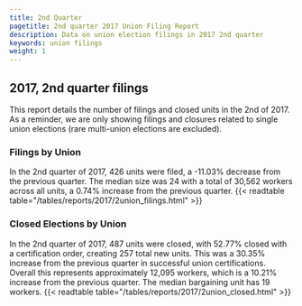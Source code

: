 ```yaml
---
title: 2nd Quarter 
pagetitle: 2nd quarter 2017 Union Filing Report
description: Data on union election filings in 2017 2nd quarter 
keywords: union filings
weight: 1
---
```


## 2017, 2nd quarter filings

This report details the number of filings and closed units in the 2nd of 2017. As a reminder, we are only showing filings and closures related to single union elections (rare multi-union elections are excluded).

### Filings by Union
In the 2nd quarter of 2017, 426 units were filed, a -11.03% decrease from the previous quarter. The median size was 24 with a total of 30,562 workers across all units, a 0.74% increase from the previous quarter.
{{< readtable table="/tables/reports/2017/2union_filings.html" >}}

### Closed Elections by Union
In the 2nd quarter of 2017, 487 units were closed, with 52.77% closed with a certification order, creating 257 total new units. This was a 30.35% increase from the previous quarter in successful union certifications. Overall this represents approximately 12,095 workers, which is a 10.21% increase from the previous quarter. The median bargaining unit has 19 workers.
{{< readtable table="/tables/reports/2017/2union_closed.html" >}}
